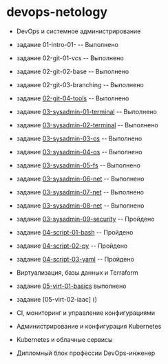 # devops-netology
* DevOps и системное администрирование
* задание 01-intro-01- -- Выполнено
* задание 02-git-01-vcs -- Выполнено
* задание 02-git-02-base -- Выполнено
* задание 02-git-03-branching -- Выполнено
* задание [02-git-04-tools](https://github.com/AGlebov36/devops-netology/blob/main/doc/DZ_5%20Alex_%20Glebov_DEVOPS-22%20.pdf) -- Выполнено
* задание [03-sysadmin-01-terminal](https://github.com/AGlebov36/devops-netology/blob/main/doc/DZ_6%20Alex_%20Glebov_DEVOPS-22%20.pdf) -- Выполнено
* задание [03-sysadmin-02-terminal](https://github.com/AGlebov36/devops-netology/blob/main/doc/DZ_7%20Alex_%20Glebov_DEVOPS-22%20.pdf) -- Выполнено
* задание [03-sysadmin-03-os](https://github.com/AGlebov36/devops-netology/blob/main/doc/DZ_8%20Alex_%20Glebov_DEVOPS-22%20.pdf) -- Выполнено
* задание [03-sysadmin-04-os](https://github.com/AGlebov36/devops-netology/blob/main/doc/DZ_9%20Alex_%20Glebov_DEVOPS-22.pdf) -- Выполнено
* задание [03-sysadmin-05-fs](https://github.com/AGlebov36/devops-netology/blob/main/doc/DZ_10%20Alex_%20Glebov_DEVOPS-22.pdf) -- Выполнено
* задание [03-sysadmin-06-net](https://github.com/AGlebov36/devops-netology/blob/main/doc/DZ_11%20Alex_%20Glebov_DEVOPS-22.pdf) -- Выполнено
* задание [03-sysadmin-07-net](https://github.com/AGlebov36/devops-netology/blob/main/doc/DZ_12%20Alex_%20Glebov_DEVOPS-22.pdf) -- Выполнено
* задание [03-sysadmin-08-net](https://github.com/AGlebov36/devops-netology/blob/main/doc/DZ_13%20Alex_%20Glebov_DEVOPS-22.pdf) -- Выполнено
* задание [03-sysadmin-09-security]() -- Пройдено
* задание [04-script-01-bash]() -- Пройдено
* задание [04-script-02-py]() -- Пройдено
* задание [04-script-03-yaml]() -- Пройдено

* Виртуализация, базы данных и Terraform
* задание [05-virt-01-basics](https://github.com/AGlebov36/devops-netology/blob/main/doc/DZ_%20virt-01-basics_Alex_%20Glebov_DEVOPS-22.pdf) выполнено
* задание [05-virt-02-iaac] ()
* CI, мониторинг и управление конфигурациями
* Администрирование и конфигурация Kubernetes
* Kubernetes и облачные сервисы
* Дипломный блок профессии DevOps-инженер




